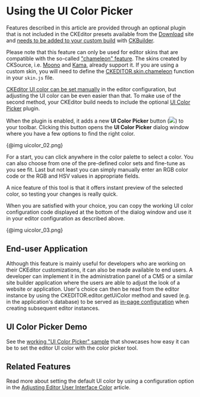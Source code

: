 <!--
Copyright (c) 2003-2016, CKSource - Frederico Knabben. All rights reserved.
For licensing, see LICENSE.md.
-->

# Using the UI Color Picker

<div class="requirements">
<p>
	Features described in this article are provided through an optional plugin that is not included in the CKEditor presets available from the <a href="http://ckeditor.com/download">Download</a> site and <a href="#!/guide/dev_plugins">needs to be added to your custom build</a> with <a href="http://ckeditor.com/builder">CKBuilder</a>.
</p>
<p>
	Please note that this feature can only be used for editor skins that are compatible with the so-called <a href="#!/guide/skin_sdk_chameleon">"chameleon" feature</a>. The skins created by CKSource, i.e. <a href="http://ckeditor.com/addon/moono">Moono</a> and <a href="http://ckeditor.com/addon/kama">Kama</a>, already support it. If you are using a custom skin, you will need to define the <a href="#!/api/CKEDITOR.skin-method-chameleon">CKEDITOR.skin.chameleon</a> function in your <code>skin.js</code> file.
</p>
</div>

[CKEditor UI color can be set manually](#!/guide/dev_uicolor) in the editor configuration, but adjusting the UI color can be even easier than that. To make use of the second method, your CKEditor build needs to include the optional [UI Color Picker](http://ckeditor.com/addon/uicolor) plugin.

When the plugin is enabled, it adds a new **UI Color Picker** button (<img class="inline" src="guides/dev_uicolorpicker/uicolorpicker.png">) to your toolbar. Clicking this button opens the **UI Color Picker** dialog window where you have a few options to find the right color.

{@img uicolor_02.png}

For a start, you can click anywhere in the color palette to select a color. You can also choose from one of the pre-defined color sets and fine-tune as you see fit. Last but not least you can simply manually enter an RGB color code or the RGB and HSV values in appropriate fields.

A nice feature of this tool is that it offers instant preview of the selected color, so testing your changes is really quick.

When you are satisfied with your choice, you can copy the working UI color configuration code displayed at the bottom of the dialog window and use it in your editor configuration as described above.

{@img uicolor_03.png}

## End-user Application

Although this feature is mainly useful for developers who are working on their CKEditor customizations, it can also be made available to end users. A developer can implement it in the administration panel of a CMS or a similar site builder application where the users are able to adjust the look of a website or application. User's choice can then be read from the editor instance by using the CKEDITOR.editor.getUiColor method and saved (e.g. in the application's database) to be served as [in-page configuration](#!/guide/dev_configuration-section-defining-configuration-in-page) when creating subsequent editor instances.

## UI Color Picker Demo 

See the [working "UI Color Picker" sample](../samples/uicolorpicker.html) that showcases how easy it can be to set the editor UI color with the color picker tool. 

## Related Features

Read more about setting the default UI color by using a configuration option in the [Adjusting Editor User Interface Color](#!/guide/dev_uicolor) article.